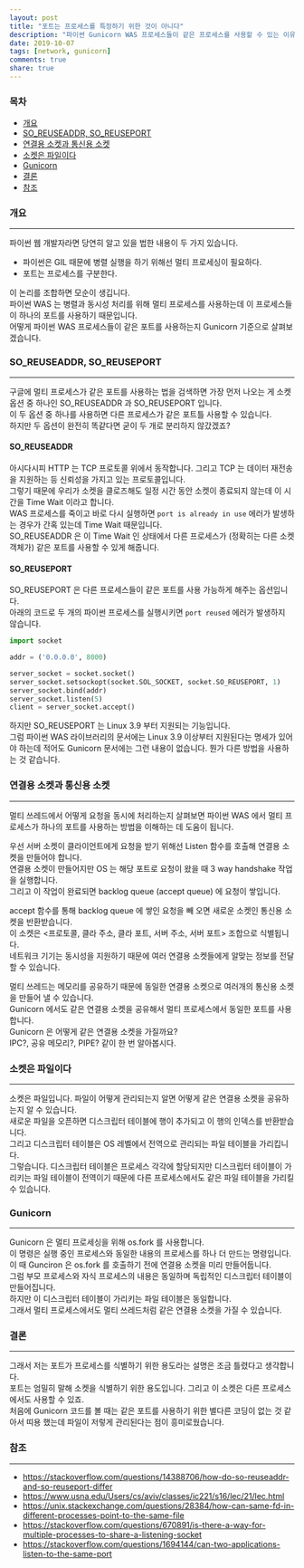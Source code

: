 ```yaml
---
layout: post
title: "포트는 프로세스를 특정하기 위한 것이 아니다"
description: "파이썬 Gunicorn WAS 프로세스들이 같은 프로세스를 사용할 수 있는 이유"
date: 2019-10-07
tags: [network, gunicorn]
comments: true
share: true
---
```


### 목차 

- [개요](#overview)
- [SO_REUSEADDR, SO_REUSEPORT](#SO_REUSEADDR-SO_REUSEPORT)
- [연결용 소켓과 통신용 소켓](#socket-type)
- [소켓은 파일이다](#socket-is-file) 
- [Gunicorn](#gunicorn)
- [결론](#conclusion)
- [참조](#reference)

<h3 id="overview">개요</h3>
<hr/>

파이썬 웹 개발자라면 당연히 알고 있을 법한 내용이 두 가지 있습니다.    

- 파이썬은 GIL 때문에 병렬 실행을 하기 위해선 멀티 프로세싱이 필요하다.  
- 포트는 프로세스를 구분한다.  

이 논리를 조합하면 모순이 생깁니다.  
파이썬 WAS 는 병렬과 동시성 처리를 위해 멀티 프로세스를 사용하는데 이 프로세스들이 하나의 포트를 사용하기 때문입니다.  
어떻게 파이썬 WAS 프로세스들이 같은 포트를 사용하는지 Gunicorn 기준으로 살펴보겠습니다.  

<h3 id="SO_REUSEADDR-SO_REUSEPORT">SO_REUSEADDR, SO_REUSEPORT</h3>
<hr/>

구글에 멀티 프로세스가 같은 포트를 사용하는 법을 검색하면 가장 먼저 나오는 게 소켓 옵션 중 하나인 SO_REUSEADDR 과 SO_REUSEPORT 입니다.  
이 두 옵션 중 하나를 사용하면 다른 프로세스가 같은 포트틀 사용할 수 있습니다.  
하지만 두 옵션이 완전히 똑같다면 굳이 두 개로 분리하지 않갔겠죠?  

#### SO_REUSEADDR

아시다시피 HTTP 는 TCP 프로토콜 위에서 동작합니다. 그리고 TCP 는 데이터 재전송을 지원하는 등 신뢰성을 가지고 있는 프로토콜입니다.  
그렇기 때문에 우리가 소켓을 클로즈해도 일정 시간 동안 소켓이 종료되지 않는데 이 시간을 Time Wait 이라고 합니다.  
WAS 프로세스를 죽이고 바로 다시 실행하면 `port is already in use` 에러가 발생하는 경우가 간혹 있는데 Time Wait 때문입니다.  
SO_REUSEADDR 은 이 Time Wait 인 상태에서 다른 프로세스가 (정확히는 다른 소켓 객체가) 같은 포트를 사용할 수 있게 해줍니다.  

#### SO_REUSEPORT 

SO_REUSEPORT 은 다른 프로세스들이 같은 포트를 사용 가능하게 해주는 옵션입니다.  
아래의 코드로 두 개의 파이썬 프로세스를 실행시키면 `port reused` 에러가 발생하지 않습니다.   

```python
import socket

addr = ('0.0.0.0', 8000)

server_socket = socket.socket()
server_socket.setsockopt(socket.SOL_SOCKET, socket.SO_REUSEPORT, 1)
server_socket.bind(addr)
server_socket.listen(5)
client = server_socket.accept()
```

하지만 SO_REUSEPORT 는 Linux 3.9 부터 지원되는 기능입니다.  
그럼 파이썬 WAS 라이브러리의 문서에는 Linux 3.9 이상부터 지원된다는 명세가 있어야 하는데 적어도 Gunicorn 문서에는 그런 내용이 없습니다. 
뭔가 다른 방법을 사용하는 것 같습니다.  

<h3 id="socket-type">연결용 소켓과 통신용 소켓</h3>
<hr/>

멀티 쓰레드에서 어떻게 요청을 동시에 처리하는지 살펴보면 파이썬 WAS 에서 멀티 프로세스가 하나의 포트를 사용하는 방법을 이해하는 데 도움이 됩니다.  

우선 서버 소켓이 클라이언트에게 요청을 받기 위해선 Listen 함수를 호출해 연결용 소켓을 만들어야 합니다.  
연결용 소켓이 만들어지만 OS 는 해당 포트로 요청이 왔을 때 3 way handshake 작업을 실행합니다.  
그리고 이 작업이 완료되면 backlog queue (accept queue) 에 요청이 쌓입니다.  

accept 함수를 통해 backlog queue 에 쌓인 요청을 빼 오면 새로운 소켓인 통신용 소켓을 반환받습니다.  
이 소켓은 \<프로토콜, 클라 주소, 클라 포트, 서버 주소, 서버 포트\> 조합으로 식별됩니다.  
네트워크 기기는 동시성을 지원하기 때문에 여러 연결용 소켓들에게 알맞는 정보를 전달할 수 있습니다.  

멀티 쓰레드는 메모리를 공유하기 때문에 동일한 연결용 소켓으로 여러개의 통신용 소켓을 만들어 낼 수 있습니다.  
Gunicorn 에서도 같은 연결용 소켓을 공유해서 멀티 프로세스에서 동일한 포트를 사용합니다.  
Gunicorn 은 어떻게 같은 연결용 소켓을 가질까요?  
IPC?, 공유 메모리?, PIPE? 같이 한 번 알아봅시다.  

<h3 id="socket-is-file">소켓은 파일이다</h3>
<hr/>

소켓은 파일입니다. 파일이 어떻게 관리되는지 알면 어떻게 같은 연결용 소켓을 공유하는지 알 수 있습니다.  
새로운 파일을 오픈하면 디스크립터 테이블에 행이 추가되고 이 행의 인덱스를 반환받습니다.  
그리고 디스크립터 테이블은 OS 레벨에서 전역으로 관리되는 파일 테이블을 가리킵니다.  
그렇습니다. 디스크립터 테이블은 프로세스 각각에 할당되지만 디스크립터 테이블이 가리키는 파일 테이블이 전역이기 때문에 다른 프로세스에서도 같은 파일 테이블을 가리킬 수 있습니다.  

<h3 id="gunicorn">Gunicorn</h3>
<hr/>

Gunicorn 은 멀티 프로세싱을 위해 os.fork 를 사용합니다.  
이 명령은 실행 중인 프로세스와 동일한 내용의 프로세스를 하나 더 만드는 명령입니다.  
이 때 Gunciron 은 os.fork 를 호출하기 전에 연결용 소켓을 미리 만들어둡니다.  
그럼 부모 프로세스와 자식 프로세스의 내용은 동일하며 독립적인 디스크립터 테이블이 만들어집니다.  
하지만 이 디스크립터 테이블이 가리키는 파일 테이블은 동일합니다.  
그래서 멀티 프로세스에서도 멀티 쓰레드처럼 같은 연결용 소켓을 가질 수 있습니다.  

<h3 id="conclusion">결론</h3>
<hr/>

그래서 저는 포트가 프로세스를 식별하기 위한 용도라는 설명은 조금 틀렸다고 생각합니다.  
포트는 엄밀히 말해 소켓을 식별하기 위한 용도입니다. 그리고 이 소켓은 다른 프로세스에서도 사용할 수 있죠.  
처음에 Gunicorn 코드를 볼 때는 같은 포트를 사용하기 위한 별다른 코딩이 없는 것 같아서 띠용 했는데 파일이 저렇게 관리된다는 점이 흥미로웠습니다.  

<h3 id="reference">참조</h3>
<hr/>

- https://stackoverflow.com/questions/14388706/how-do-so-reuseaddr-and-so-reuseport-differ
- https://www.usna.edu/Users/cs/aviv/classes/ic221/s16/lec/21/lec.html
- https://unix.stackexchange.com/questions/28384/how-can-same-fd-in-different-processes-point-to-the-same-file
- https://stackoverflow.com/questions/670891/is-there-a-way-for-multiple-processes-to-share-a-listening-socket
- https://stackoverflow.com/questions/1694144/can-two-applications-listen-to-the-same-port

